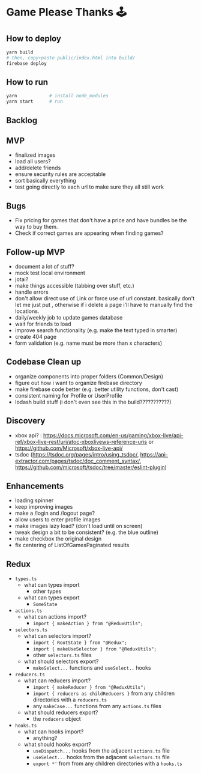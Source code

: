 # Game Please Thanks 🕹

## How to deploy

```sh
yarn build
# then, copy+paste public/index.html into build/
firebase deploy
```
## How to run

```sh
yarn            # install node_modules
yarn start      # run
```

## Backlog

## MVP
- finalized images
- load all users?
- add/delete friends
- ensure security rules are acceptable
- sort basically everything
- test going directly to each url to make sure they all still work

## Bugs
- Fix pricing for games that don't have a price and have bundles be the way to buy them.
- Check if correct games are appearing when finding games?

## Follow-up MVP
- document a lot of stuff?
- mock test local environment
- jotai?
- make things accessible (tabbing over stuff, etc.)
- handle errors
- don't allow direct use of Link or force use of url constant. basically don't let me just put <Link to="/somewhere">, otherwise if i delete a page i'll have to manually find the locations.
- daily/weekly job to update games database
- wait for friends to load
- improve search functionality (e.g. make the text typed in smarter)
- create 404 page
- form validation (e.g. name must be more than x characters)

## Codebase Clean up
- organize components into proper folders (Common/Design)
- figure out how i want to organize firebase directory
- make firebase code better (e.g. better utility functions, don't cast)
- consistent naming for Profile or UserProfile
- lodash build stuff (i don't even see this in the build???????????)

## Discovery
- xbox api? : https://docs.microsoft.com/en-us/gaming/xbox-live/api-ref/xbox-live-rest/uri/atoc-xboxlivews-reference-uris or https://github.com/Microsoft/xbox-live-api/
- tsdoc (https://tsdoc.org/pages/intro/using_tsdoc/, https://api-extractor.com/pages/tsdoc/doc_comment_syntax/, https://github.com/microsoft/tsdoc/tree/master/eslint-plugin)

## Enhancements
- loading spinner
- keep improving images
- make a /login and /logout page?
- allow users to enter profile images
- make images lazy load? (don't load until on screen)
- tweak design a bit to be consistent? (e.g. the blue outline)
- make checkbox the original design
- fix centering of ListOfGamesPaginated results

## Redux

- `types.ts`
  - what can types import
    - other types
  - what can types export
    - `SomeState`
- `actions.ts`
  - what can actions import?
    - `import { makeAction } from "@ReduxUtils";`
- `selectors.ts`
  - what can selectors import?
    - `import { RootState } from "@Redux";`
    - `import { makeUseSelector } from "@ReduxUtils";`
    - other `selectors.ts` files
  - what should selectors export?
    - `makeSelect...` functions and `useSelect..` hooks
- `reducers.ts`
  - what can reducers import?
    - `import { makeReducer } from "@ReduxUtils";`
    - `import { reducers as childReducers }` from any children directories with a `reducers.ts`
    - any `makeCase...` functions from any `actions.ts` files
  - what should reducers export?
    -  the `reducers` object
- `hooks.ts`
  - what can hooks import?
    - anything?
  - what should hooks export?
    - `useDispatch...` hooks from the adjacent `actions.ts` file
    - `useSelect...` hooks from the adjacent `selectors.ts` file
    - `export *'` from from any children directories with a `hooks.ts`

